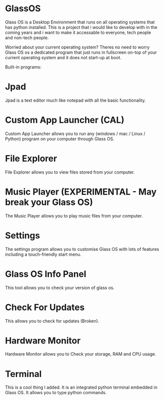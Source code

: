 # GlassOS
Glass OS is a Desktop Environment that runs on all operating systems that has python installed. This is a project that i would like to develop with in the coming years and i want to make it accessable to everyone, tech people and non-tech people.

Worried about your current operating system?
Theres no need to worry Glass OS os a dedicated program that just runs in fullscreen on-top of your current operating system and it does not start-up at boot.

Built-in programs:

# Jpad
Jpad is a text editor much like notepad with all the basic functionality.

# Custom App Launcher (CAL)
Custom App Launcher allows you to run any (windows / mac / Linux / Python) program on your computer through Glass OS.

# File Explorer
File Explorer allows you to view files stored from your computer.

# Music Player (EXPERIMENTAL - May break your Glass OS)
The Music Player allows you to play music files from your computer.

# Settings
The settings program allows you to customise Glass OS with lots of features including a touch-friendly start menu.

# Glass OS Info Panel
This tool allows you to check your version of glass os.

# Check For Updates
This allows you to check for updates (Broken).

# Hardware Monitor
Hardware Monitor allows you to Check your storage, RAM and CPU usage.

# Terminal
This is a cool thing I added. It is an integrated python terminal embedded in Glass OS. It allows you to type python commands.
